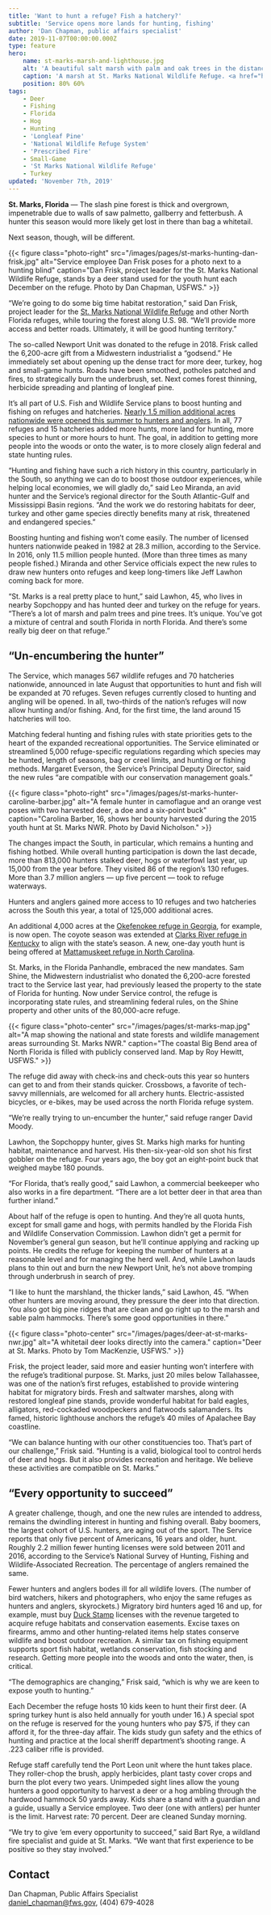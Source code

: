 ```yaml
---
title: 'Want to hunt a refuge? Fish a hatchery?'
subtitle: 'Service opens more lands for hunting, fishing'
author: 'Dan Chapman, public affairs specialist'
date: 2019-11-07T00:00:00.000Z
type: feature
hero:
    name: st-marks-marsh-and-lighthouse.jpg
    alt: 'A beautiful salt marsh with palm and oak trees in the distance partially obscuring a white lighthouse'
    caption: 'A marsh at St. Marks National Wildlife Refuge. <a href="https://flic.kr/p/xa5LMU">Photo</a> by <a href="https://www.flickr.com/photos/99745201@N08/">Orville Allen</a>, <a href="https://creativecommons.org/licenses/by/2.0/">CC BY 2.0</a>.'
    position: 80% 60%
tags:
    - Deer
    - Fishing
    - Florida
    - Hog
    - Hunting
    - 'Longleaf Pine'
    - 'National Wildlife Refuge System'
    - 'Prescribed Fire'
    - Small-Game
    - 'St Marks National Wildlife Refuge'
    - Turkey
updated: 'November 7th, 2019'
---
```


**St. Marks, Florida** &mdash; The slash pine forest is thick and overgrown, impenetrable due to walls of saw palmetto, gallberry and fetterbush. A hunter this season would more likely get lost in there than bag a whitetail.

Next season, though, will be different.

{{< figure class="photo-right" src="/images/pages/st-marks-hunting-dan-frisk.jpg" alt="Service employee Dan Frisk poses for a photo next to a hunting blind" caption="Dan Frisk, project leader for the St. Marks National Wildlife Refuge, stands by a deer stand used for the youth hunt each December on the refuge. Photo by Dan Chapman, USFWS." >}}

“We’re going to do some big time habitat restoration,” said Dan Frisk, project leader for the [St. Marks National Wildlife Refuge](https://www.fws.gov/refuge/st_marks/) and other North Florida refuges, while touring the forest along U.S. 98. “We’ll provide more access and better roads. Ultimately, it will be good hunting territory.”

The so-called Newport Unit was donated to the refuge in 2018. Frisk called the 6,200-acre gift from a Midwestern industrialist a “godsend.” He immediately set about opening up the dense tract for more deer, turkey, hog and small-game hunts. Roads have been smoothed, potholes patched and fires, to strategically burn the underbrush, set. Next comes forest thinning, herbicide spreading and planting of longleaf pine.

It’s all part of U.S. Fish and Wildlife Service plans to boost hunting and fishing on refuges and hatcheries. [Nearly 1.5 million additional acres nationwide were opened this summer to hunters and anglers](https://www.fws.gov/news/ShowNews.cfm?ref=secretary-bernhardt-expands-public-access-to-hunting-and-fishing-on-1.4-&_ID=36455). In all, 77 refuges and 15 hatcheries added more hunts, more land for hunting, more species to hunt or more hours to hunt. The goal, in addition to getting more people into the woods or onto the water, is to more closely align federal and state hunting rules.

“Hunting and fishing have such a rich history in this country, particularly in the South, so anything we can do to boost those outdoor experiences, while helping local economies, we will gladly do,” said Leo Miranda, an avid hunter and the Service’s regional director for the South Atlantic-Gulf and Mississippi Basin regions. “And the work we do restoring habitats for deer, turkey and other game species directly benefits many at risk, threatened and endangered species.”

Boosting hunting and fishing won’t come easily. The number of licensed hunters nationwide peaked in 1982 at 28.3 million, according to the Service. In 2016, only 11.5 million people hunted. (More than three times as many people fished.) Miranda and other Service officials expect the new rules to draw new hunters onto refuges and keep long-timers like Jeff Lawhon coming back for more.

“St. Marks is a real pretty place to hunt,” said Lawhon, 45, who lives in nearby Sopchoppy and has hunted deer and turkey on the refuge for years. “There’s a lot of marsh and palm trees and pine trees. It’s unique. You’ve got a mixture of central and south Florida in north Florida. And there’s some really big deer on that refuge.”

## “Un-encumbering the hunter”

The Service, which manages 567 wildlife refuges and 70 hatcheries nationwide, announced in late August that opportunities to hunt and fish will be expanded at 70 refuges. Seven refuges currently closed to hunting and angling will be opened. In all, two-thirds of the nation’s refuges will now allow hunting and/or fishing. And, for the first time, the land around 15 hatcheries will too.

Matching federal hunting and fishing rules with state priorities gets to the heart of the expanded recreational opportunities. The Service eliminated or streamlined 5,000 refuge-specific regulations regarding which species may be hunted, length of seasons, bag or creel limits, and hunting or fishing methods. Margaret Everson, the Service’s Principal Deputy Director, said the new rules “are compatible with our conservation management goals.”

{{< figure class="photo-right" src="/images/pages/st-marks-hunter-caroline-barber.jpg" alt="A female hunter in camoflague and an orange vest poses with two harvested deer, a doe and a six-point buck" caption="Carolina Barber, 16, shows her bounty harvested during the 2015 youth hunt at St. Marks NWR. Photo by David Nicholson." >}}

The changes impact the South, in particular, which remains a hunting and fishing hotbed. While overall hunting participation is down the last decade, more than 813,000 hunters stalked deer, hogs or waterfowl last year, up 15,000 from the year before. They visited 86 of the region’s 130 refuges. More than 3.7 million anglers &mdash; up five percent &mdash; took to refuge waterways.

Hunters and anglers gained more access to 10 refuges and two hatcheries across the South this year, a total of 125,000 additional acres.

An additional 4,000 acres at the [Okefenokee refuge in Georgia](https://www.fws.gov/refuge/okefenokee/), for example, is now open. The coyote season was extended at [Clarks River refuge in Kentucky](https://www.fws.gov/refuge/clarks_river/) to align with the state’s season. A new, one-day youth hunt is being offered at [Mattamuskeet refuge in North Carolina](https://www.fws.gov/refuge/mattamuskeet/).

St. Marks, in the Florida Panhandle, embraced the new mandates. Sam Shine, the Midwestern industrialist who donated the 6,200-acre forested tract to the Service last year, had previously leased the property to the state of Florida for hunting. Now under Service control, the refuge is incorporating state rules, and streamlining federal rules, on the Shine property and other units of the 80,000-acre refuge.

{{< figure class="photo-center" src="/images/pages/st-marks-map.jpg" alt="A map showing the national and state forests and wildlife management areas surrounding St. Marks NWR." caption="The coastal Big Bend area of North Florida is filled with publicly conserved land. Map by Roy Hewitt, USFWS." >}}

The refuge did away with check-ins and check-outs this year so hunters can get to and from their stands quicker. Crossbows, a favorite of tech-savvy millennials, are welcomed for all archery hunts. Electric-assisted bicycles, or e-bikes, may be used across the north Florida refuge system.

“We’re really trying to un-encumber the hunter,” said refuge ranger David Moody.

Lawhon, the Sopchoppy hunter, gives St. Marks high marks for hunting habitat, maintenance and harvest. His then-six-year-old son shot his first gobbler on the refuge. Four years ago, the boy got an eight-point buck that weighed maybe 180 pounds.

“For Florida, that’s really good,” said Lawhon, a commercial beekeeper who also works in a fire department. “There are a lot better deer in that area than further inland.”

About half of the refuge is open to hunting. And they’re all quota hunts, except for small game and hogs, with permits handled by the Florida Fish and Wildlife Conservation Commission. Lawhon didn’t get a permit for November’s general gun season, but he’ll continue applying and racking up points. He credits the refuge for keeping the number of hunters at a reasonable level and for managing the herd well. And, while Lawhon lauds plans to thin out and burn the new Newport Unit, he’s not above tromping through underbrush in search of prey.

“I like to hunt the marshland, the thicker lands,” said Lawhon, 45. “When other hunters are moving around, they pressure the deer into that direction. You also got big pine ridges that are clean and go right up to the marsh and sable palm hammocks. There’s some good opportunities in there.”

{{< figure class="photo-center" src="/images/pages/deer-at-st-marks-nwr.jpg" alt="A whitetail deer looks directly into the camera." caption="Deer at St. Marks.  Photo by Tom MacKenzie, USFWS." >}}

Frisk, the project leader, said more and easier hunting won’t interfere with the refuge’s traditional purpose. St. Marks, just 20 miles below Tallahassee, was one of the nation’s first refuges, established to provide wintering habitat for migratory birds. Fresh and saltwater marshes, along with restored longleaf pine stands, provide wonderful habitat for bald eagles, alligators, red-cockaded woodpeckers and flatwoods salamanders. Its famed, historic lighthouse anchors the refuge’s 40 miles of Apalachee Bay coastline.

“We can balance hunting with our other constituencies too. That’s part of our challenge,” Frisk said. “Hunting is a valid, biological tool to control herds of deer and hogs. But it also provides recreation and heritage. We believe these activities are compatible on St. Marks.”

## “Every opportunity to succeed”

A greater challenge, though, and one the new rules are intended to address, remains the dwindling interest in hunting and fishing overall. Baby boomers, the largest cohort of U.S. hunters, are aging out of the sport. The Service reports that only five percent of Americans, 16 years and older, hunt. Roughly 2.2 million fewer hunting licenses were sold between 2011 and 2016, according to the Service’s National Survey of Hunting, Fishing and Wildlife-Associated Recreation. The percentage of anglers remained the same.

Fewer hunters and anglers bodes ill for all wildlife lovers. (The number of bird watchers, hikers and photographers, who enjoy the same refuges as hunters and anglers, skyrockets.) Migratory bird hunters aged 16 and up, for example, must buy [Duck Stamp](https://www.fws.gov/birds/get-involved/duck-stamp.php) licenses with the revenue targeted to acquire refuge habitats and conservation easements. Excise taxes on firearms, ammo and other hunting-related items help states conserve wildlife and boost outdoor recreation. A similar tax on fishing equipment supports sport fish habitat, wetlands conservation, fish stocking and research. Getting more people into the woods and onto the water, then, is critical.

“The demographics are changing,” Frisk said, “which is why we are keen to expose youth to hunting.”

Each December the refuge hosts 10 kids keen to hunt their first deer. (A spring turkey hunt is also held annually for youth under 16.) A special spot on the refuge is reserved for the young hunters who pay $75, if they can afford it, for the three-day affair. The kids study gun safety and the ethics of hunting and practice at the local sheriff department’s shooting range. A .223 caliber rifle is provided.

Refuge staff carefully tend the Port Leon unit where the hunt takes place. They roller-chop the brush, apply herbicides, plant tasty cover crops and burn the plot every two years. Unimpeded sight lines allow the young hunters a good opportunity to harvest a deer or a hog ambling through the hardwood hammock 50 yards away. Kids share a stand with a guardian and a guide, usually a Service employee. Two deer (one with antlers) per hunter is the limit. Harvest rate: 70 percent. Deer are cleaned Sunday morning.

“We try to give ‘em every opportunity to succeed,” said Bart Rye, a wildland fire specialist and guide at St. Marks. “We want that first experience to be positive so they stay involved.”

## Contact

Dan Chapman, Public Affairs Specialist  
[daniel_chapman@fws.gov](mailto:daniel_chapman@fws.gov), (404) 679-4028